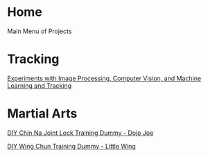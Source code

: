 # Home
Main Menu of Projects

# Tracking
[Experiments with Image Processing, Computer Vision, and Machine Learning and Tracking](https://github.com/TrackerLounge/TrackingAndComputerVision)

# Martial Arts
[DIY Chin Na Joint Lock Training Dummy - Dojo Joe](https://github.com/TrackerLounge/DojoJoe)

[DIY Wing Chun Training Dummy - Little Wing](https://github.com/TrackerLounge/LittleWing)
